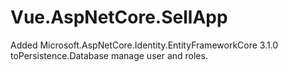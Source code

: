 # Vue.AspNetCore.SellApp

Added Microsoft.AspNetCore.Identity.EntityFrameworkCore 3.1.0 toPersistence.Database  manage user and roles.
